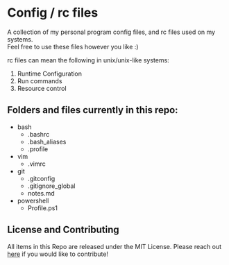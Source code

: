 # Config / rc files
A collection of my personal program config files, and rc files used on my systems.  
Feel free to use these files however you like :)  

rc files can mean the following in unix/unix-like systems:
1.	Runtime Configuration
2.	Run commands
3.	Resource control


## Folders and files currently in this repo:
- bash
    - .bashrc
    - .bash_aliases
    - .profile
- vim
    - .vimrc
- git
    - .gitconfig
    - .gitignore_global
    - notes.md
- powershell
    - Profile.ps1


## License and Contributing
All items in this Repo are released under the MIT License. Please reach out [here](mailto:junjie@tor.us) if you would like to contribute!